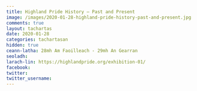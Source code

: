 ```yaml
---
title: Highland Pride History – Past and Present
image: /images/2020-01-28-highland-pride-history-past-and-present.jpg
comments: true
layout: tachartas
date: 2020-01-28
categories: tachartasan
hidden: true
ceann-latha: 28mh Am Faoilleach - 29mh An Gearran
seoladh:
larach-lin: https://highlandpride.org/exhibition-01/
facebook:
twitter:
twitter_username:
---
```


<!--more-->
